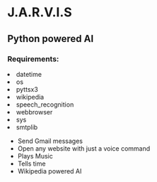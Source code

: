 # J.A.R.V.I.S
## Python powered AI
### Requirements:
<li>datetime</li>
<li>os</li>
<li> pyttsx3</li>
<li> wikipedia</li>
<li> speech_recognition </li>
<li> webbrowser</li>
<li> sys</li>
<li> smtplib</li>
<ul>
<li>Send Gmail messages</li>
<li>Open any website with just a voice command</li>
<li>Plays Music</li>
<li>Tells time</li>
<li>Wikipedia powered AI</li>
</ul>
